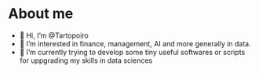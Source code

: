 About me
========

- 👋 Hi, I’m @Tartopoiro
- 👀 I’m interested in finance, management, AI and more generally in data.
- 🌱 I’m currently trying to develop some tiny useful softwares or scripts for uppgrading my skills in data sciences



